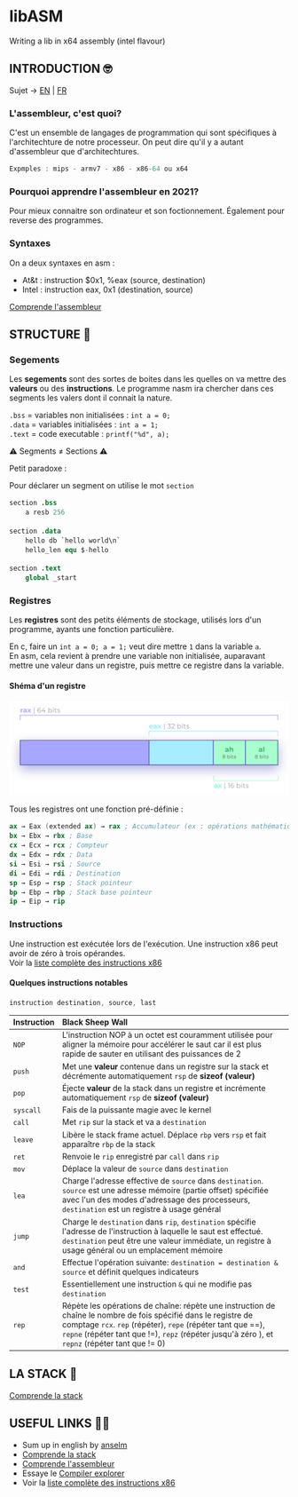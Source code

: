 # libASM

Writing a lib in x64 assembly (intel flavour)

## INTRODUCTION 🤓

Sujet → [EN](https://github.com/tinaserra/libASM/blob/master/links/libasm_en.pdf) | [FR](https://github.com/tinaserra/libASM/blob/master/links/libasm_fr.pdf)

### L'assembleur, c'est quoi?

C'est un ensemble de langages de programmation qui sont spécifiques à l'architechture de notre processeur. On peut dire qu'il y a autant d'assembleur que d'architechtures.

```js
Expmples : mips - armv7 - x86 - x86-64 ou x64
```

### Pourquoi apprendre l'assembleur en 2021?

Pour mieux connaitre son ordinateur et son foctionnement. Également pour reverse des programmes.

### Syntaxes

On a deux syntaxes en asm :

* At&t : instruction $0x1, %eax (source, destination)
* Intel : instruction eax, 0x1  (destination, source)

[Comprende l'assembleur](https://beta.hackndo.com/assembly-basics/)

## STRUCTURE 🦄

### Segements

Les **segements** sont des sortes de boites dans les quelles on va mettre des **valeurs** ou des **instructions**. Le programme nasm ira chercher dans ces segments les valers dont il connait la nature.

```.bss```  = variables non initialisées : ```int a = 0;```</br>
```.data``` = variables initialisées : ```int a = 1;```</br>
```.text``` = code executable : ```printf("%d", a);```

⚠️ Segments ≠ Sections ⚠️

Petit paradoxe :</br>

Pour déclarer un segment on utilise le mot ```section```

```s
section .bss
    a resb 256

section .data
    hello db `hello world\n`
    hello_len equ $-hello 

section .text
    global _start
```

### Registres

Les **registres** sont des petits éléments de stockage, utilisés lors d'un programme, ayants une fonction particulière.</br>

En c, faire un ```int a = 0; a = 1;``` veut dire mettre ```1``` dans la variable ```a```.</br>
En asm, cela revient à prendre une variable non initialisée, auparavant mettre une valeur dans un registre, puis mettre ce registre dans la variable.

#### Shéma d'un registre

![register](./links/shema_rax.png)

Tous les registres ont une fonction pré-définie :

```s
ax → Eax (extended ax) → rax ; Accumulateur (ex : opérations mathématiques)
bx → Ebx → rbx ; Base
cx → Ecx → rcx ; Compteur
dx → Edx → rdx ; Data
si → Esi → rsi ; Source
di → Edi → rdi ; Destination
sp → Esp → rsp ; Stack pointeur
bp → Ebp → rbp ; Stack base pointeur
ip → Eip → rip
```

### Instructions

Une instruction est exécutée lors de l'exécution. Une instruction x86 peut avoir de zéro à trois opérandes.</br>
Voir la [liste complète des instructions x86](https://c9x.me/x86/)

#### Quelques instructions notables

```s
instruction destination, source, last
```

|Instruction|Black Sheep Wall|
| :--- | :--- |
|```NOP```|L'instruction NOP à un octet est couramment utilisée pour aligner la mémoire pour accélérer le saut car il est plus rapide de sauter en utilisant des puissances de 2|
|```push```|Met une **valeur** contenue dans un registre sur la stack et décrémente automatiquement ```rsp``` de **sizeof (valeur)**|
|```pop```|Éjecte **valeur** de la stack dans un registre et incrémente automatiquement ```rsp``` de **sizeof (valeur)**|
|```syscall```|Fais de la puissante magie avec le kernel|
|```call```|Met ```rip``` sur la stack et va a ```destination```|
|```leave```|Libère le stack frame actuel. Déplace ```rbp``` vers ```rsp``` et fait apparaître ```rbp``` de la stack|
|```ret```|Renvoie le ```rip``` enregistré par ```call``` dans ```rip```|
|```mov```|Déplace la valeur de ```source``` dans ```destination```|
|```lea```|Charge l'adresse effective de ```source``` dans ```destination```. ```source``` est une adresse mémoire (partie offset) spécifiée avec l'un des modes d'adressage des processeurs, ```destination``` est un registre à usage général|
|```jump```|Charge le ```destination``` dans ```rip```, ```destination``` spécifie l'adresse de l'instruction à laquelle le saut est effectué. ```destination``` peut être une valeur immédiate, un registre à usage général ou un emplacement mémoire|
|```and```|Effectue l'opération suivante: ```destination = destination & source``` et définit quelques indicateurs|
|```test```|Essentiellement une instruction ```&``` qui ne modifie pas ```destination```|
|```rep```|Répète les opérations de chaîne: répète une instruction de chaîne le nombre de fois spécifié dans le registre de comptage ```rcx```. ```rep``` (répéter), ```repe``` (répéter tant que ==), ```repne``` (répéter tant que !=), ```repz``` (répéter jusqu'à zéro ), et ```repnz``` (répéter tant que != 0)|

## LA STACK 👀

[Comprende la stack](https://beta.hackndo.com/stack-introduction/)

## USEFUL LINKS 🤙🏼

* Sum up in english by [anselm](https://github.com/grumbach/libftASM)
* [Comprende la stack](https://beta.hackndo.com/stack-introduction/)
* [Comprende l'assembleur](https://beta.hackndo.com/assembly-basics/)
* Essaye le [Compiler explorer](https://godbolt.org/)
* Voir la [liste complète des instructions x86](https://c9x.me/x86/)
